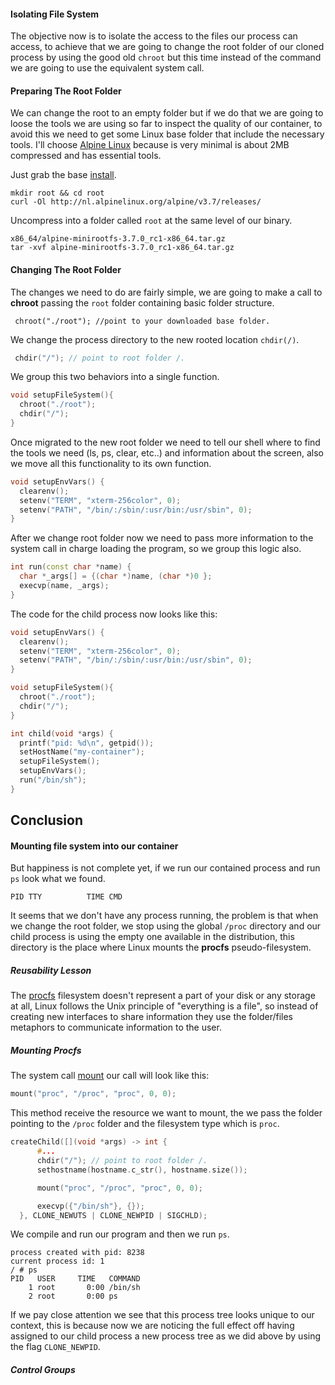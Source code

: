 #### Isolating File System

The objective now is to isolate the access to the files our process can access, to achieve that we are going to change the root folder of our cloned process by using the good old ```chroot``` but this time instead of the command we are going to use the equivalent system call.  


#### Preparing The Root Folder
We can change the root to an empty folder but if we do that we are going to loose the tools we are using so far to inspect the quality of our container, to avoid this we need to get some Linux base folder that include the necessary tools. I'll choose [Alpine Linux](https://github.com/yobasystems/alpine) because is very minimal is about 2MB compressed and has essential tools.

Just grab the base [install](alpine-minirootfs-3.7.0_rc1-x86_64.tar.gz). 

```
mkdir root && cd root
curl -Ol http://nl.alpinelinux.org/alpine/v3.7/releases/
```

Uncompress into a folder called ```root``` at the same level of our binary.

```
x86_64/alpine-minirootfs-3.7.0_rc1-x86_64.tar.gz
tar -xvf alpine-minirootfs-3.7.0_rc1-x86_64.tar.gz
```



#### Changing The Root Folder

The changes we need to do are fairly simple, we are going to make a call to **chroot** passing the ```root``` folder containing basic folder structure.

```
 chroot("./root"); //point to your downloaded base folder.
```

We change the process directory to the new rooted location ```chdir(/)```.
```c++
 chdir("/"); // point to root folder /.
```

We group this two behaviors into a single function. 

```c++
void setupFileSystem(){
  chroot("./root");
  chdir("/");
} 

```

Once migrated to the new root folder we need to tell our shell where to find the tools we need (ls, ps, clear, etc..) and information about the screen, also we move all this functionality to its own function. 

```c++ 
void setupEnvVars() {
  clearenv();
  setenv("TERM", "xterm-256color", 0);
  setenv("PATH", "/bin/:/sbin/:usr/bin:/usr/sbin", 0);
}
```

After we change root folder now we need to pass more information to the system call in charge loading the program, so we group this logic also. 

```c++ 
int run(const char *name) {
  char *_args[] = {(char *)name, (char *)0 };
  execvp(name, _args);
}
```

The code for the child process now looks like this: 

```cpp
void setupEnvVars() {
  clearenv();
  setenv("TERM", "xterm-256color", 0);
  setenv("PATH", "/bin/:/sbin/:usr/bin:/usr/sbin", 0);
}

void setupFileSystem(){
  chroot("./root");
  chdir("/");
}

int child(void *args) {
  printf("pid: %d\n", getpid());
  setHostName("my-container");
  setupFileSystem();
  setupEnvVars();
  run("/bin/sh"); 
}
```

## Conclusion 

#### Mounting file system into our container

But happiness is not complete yet, if we run our contained process and run ```ps``` look what we found.

```
PID TTY          TIME CMD
```

It seems that we don't have any process running, the problem is that when we change the root folder, we stop using the global ```/proc``` directory and our child process is using the empty one available in the distribution, this directory is the place where Linux mounts the **procfs** pseudo-filesystem.

##### Reusability Lesson

The [procfs](https://en.wikipedia.org/wiki/Procfs) filesystem doesn't represent a part of your disk or any storage at all, Linux follows the Unix principle of "everything is a file", so instead of creating new interfaces to share information they use the folder/files metaphors to communicate information to the user.

##### Mounting Procfs

The system call [mount](http://man7.org/linux/man-pages/man2/mount.2.html) our call will look like this:

```cpp
mount("proc", "/proc", "proc", 0, 0);
```
This method receive the resource we want to mount, the we pass the folder pointing to the ```/proc``` folder and the filesystem type which is ```proc```.  

```cpp
createChild([](void *args) -> int {
      #...
      chdir("/"); // point to root folder /.
      sethostname(hostname.c_str(), hostname.size());

      mount("proc", "/proc", "proc", 0, 0);

      execvp({"/bin/sh"}, {});
  }, CLONE_NEWUTS | CLONE_NEWPID | SIGCHLD);
```

We compile and run our program and then we run ``` ps ```.

```
process created with pid: 8238
current process id: 1
/ # ps
PID   USER     TIME   COMMAND
    1 root       0:00 /bin/sh
    2 root       0:00 ps
```

If we pay close attention we see that this process tree looks unique to our context, this is because now we are noticing the full effect off having assigned to our child process a new process tree as we did above by using the flag ``` CLONE_NEWPID ```.


##### Control Groups
